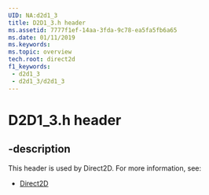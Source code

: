 ```yaml
---
UID: NA:d2d1_3
title: D2D1_3.h header
ms.assetid: 7777f1ef-14aa-3fda-9c78-ea5fa5fb6a65
ms.date: 01/11/2019
ms.keywords: 
ms.topic: overview
tech.root: direct2d
f1_keywords:
 - d2d1_3
 - d2d1_3/d2d1_3
---
```


# D2D1_3.h header


## -description

This header is used by Direct2D. For more information, see:

- [Direct2D](../_direct2d/index.md)

